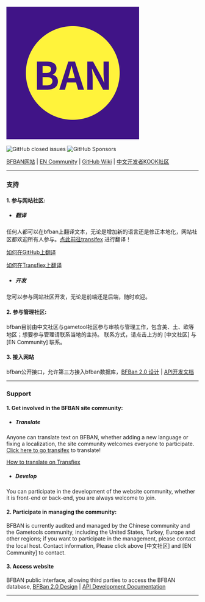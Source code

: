 ![](front/src/assets/images/logo.png)

![GitHub closed issues](https://img.shields.io/github/issues-closed/bfban/bfban-website)
![GitHub Sponsors](https://img.shields.io/github/sponsors/bfban)

[BFBAN网站](https://www.bfban.com) | 
[EN Community](https://discord.gametools.network) |
[GitHub Wiki](/wiki) | 
[中文开发者KOOK社区](https://kook.top/8JTqYq)

----

### 支持

#### 1. 参与网站社区:

* ##### 翻译

任何人都可以在bfban上翻译文本，无论是增加新的语言还是修正本地化，网站社区都欢迎所有人参与。[点此前往transifex](https://app.transifex.com/bfban/bfban-website) 进行翻译！

[如何在GitHub上翻译](/front/docs/translation_process.md)

[如何在Transfiex上翻译](front/docs/transifex_zhcn.md)

* ##### 开发
您可以参与网站社区开发，无论是前端还是后端，随时欢迎。

#### 2. 参与管理社区:
bfban目前由中文社区与gametool社区参与审核与管理工作，包含美、土、欧等地区；想要参与管理请联系当地的主持。
联系方式，请点击上方的 [中文社区] 与 [EN Community] 联系。

#### 3. 接入网站
bfban公开接口，允许第三方接入bfban数据库，[BFBan 2.0 设计](backend/) | [API开发文档](https://bfban.gametools.network/docs/)

----

### Support

#### 1. Get involved in the BFBAN site community:

* ##### Translate

Anyone can translate text on BFBAN, whether adding a new language or fixing a localization, the site community welcomes everyone to participate. [Click here to go transifex](https://app.transifex.com/bfban/bfban-website) to translate!

[How to translate on Transfiex](front/docs/transifex_en.md)

* ##### Develop
You can participate in the development of the website community, whether it is front-end or back-end, you are always welcome to join.

#### 2. Participate in managing the community:
BFBAN is currently audited and managed by the Chinese community and the Gametools community, including the United States, Turkey, Europe and other regions; if you want to participate in the management, please contact the local host.
Contact information, Please click above [中文社区] and [EN Community] to contact.

#### 3. Access website
BFBAN public interface, allowing third parties to access the BFBAN database, [BFBan 2.0 Design](backend/) | [API Development Documentation](https://bfban.gametools.network/docs/)

----
